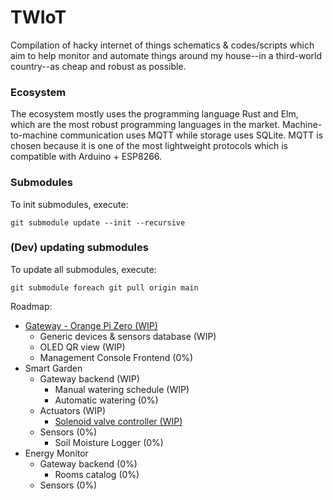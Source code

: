 # TWIoT
Compilation of hacky internet of things schematics & codes/scripts which aim to help monitor and automate things around my house--in a third-world country--as cheap and robust as possible.

### Ecosystem
The ecosystem mostly uses the programming language Rust and Elm, which are the most robust programming languages in the market. Machine-to-machine communication uses MQTT while storage uses SQLite. MQTT is chosen because it is one of the most lightweight protocols which is compatible with Arduino + ESP8266.

### Submodules
To init submodules, execute:
```
git submodule update --init --recursive
```

### (Dev) updating submodules
To update all submodules, execute:
```
git submodule foreach git pull origin main
```

Roadmap:
- [Gateway - Orange Pi Zero (WIP)](https://github.com/vmasdani/twiot-gateway/tree/main)
  - Generic devices & sensors database (WIP)
  - OLED QR view (WIP)
  - Management Console Frontend (0%)
- Smart Garden
  - Gateway backend (WIP)
    - Manual watering schedule (WIP)
    - Automatic watering (0%)
  - Actuators (WIP)
    - [Solenoid valve controller (WIP)](https://github.com/vmasdani/twiot-gateway/tree/main)
  - Sensors (0%)
    - Soil Moisture Logger (0%)
- Energy Monitor
  - Gateway backend (0%)
    - Rooms catalog (0%)
  - Sensors (0%)
